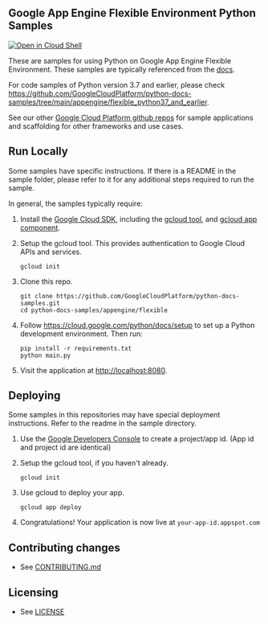 ## Google App Engine Flexible Environment Python Samples

[![Open in Cloud Shell][shell_img]][shell_link]

[shell_img]: http://gstatic.com/cloudssh/images/open-btn.png
[shell_link]: https://console.cloud.google.com/cloudshell/open?git_repo=https://github.com/GoogleCloudPlatform/python-docs-samples&page=editor&open_in_editor=appengine/flexible/README.md

These are samples for using Python on Google App Engine Flexible Environment. These samples are typically referenced from the [docs](https://cloud.google.com/appengine/docs).

For code samples of Python version 3.7 and earlier, please check
https://github.com/GoogleCloudPlatform/python-docs-samples/tree/main/appengine/flexible_python37_and_earlier.

See our other [Google Cloud Platform github repos](https://github.com/GoogleCloudPlatform) for sample applications and
scaffolding for other frameworks and use cases.

## Run Locally

Some samples have specific instructions. If there is a README in the sample folder, please refer to it for any additional steps required to run the sample.

In general, the samples typically require:

1. Install the [Google Cloud SDK](https://cloud.google.com/sdk/), including the [gcloud tool](https://cloud.google.com/sdk/gcloud/), and [gcloud app component](https://cloud.google.com/sdk/gcloud-app).

2. Setup the gcloud tool. This provides authentication to Google Cloud APIs and services.

   ```
   gcloud init
   ```

3. Clone this repo.

   ```
   git clone https://github.com/GoogleCloudPlatform/python-docs-samples.git
   cd python-docs-samples/appengine/flexible
   ```

4. Follow https://cloud.google.com/python/docs/setup to set up a Python development environment. Then run:

   ```
   pip install -r requirements.txt
   python main.py
   ```

5. Visit the application at [http://localhost:8080](http://localhost:8080).


## Deploying

Some samples in this repositories may have special deployment instructions. Refer to the readme in the sample directory.

1. Use the [Google Developers Console](https://console.developer.google.com)  to create a project/app id. (App id and project id are identical)

2. Setup the gcloud tool, if you haven't already.

   ```
   gcloud init
   ```

3. Use gcloud to deploy your app.

   ```
   gcloud app deploy
   ```

4. Congratulations!  Your application is now live at `your-app-id.appspot.com`

## Contributing changes

* See [CONTRIBUTING.md](../../CONTRIBUTING.md)

## Licensing

* See [LICENSE](../../LICENSE)
